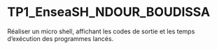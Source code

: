 # TP1_EnseaSH_NDOUR_BOUDISSA
 Réaliser un micro shell, affichant les codes de sortie et les temps d’exécution des programmes lancés.
